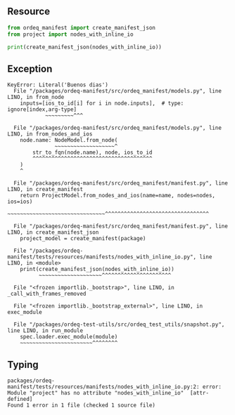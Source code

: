## Resource

```python
from ordeq_manifest import create_manifest_json
from project import nodes_with_inline_io

print(create_manifest_json(nodes_with_inline_io))

```

## Exception

```text
KeyError: Literal('Buenos dias')
  File "/packages/ordeq-manifest/src/ordeq_manifest/models.py", line LINO, in from_node
    inputs=[ios_to_id[i] for i in node.inputs],  # type: ignore[index,arg-type]
            ~~~~~~~~~^^^

  File "/packages/ordeq-manifest/src/ordeq_manifest/models.py", line LINO, in from_nodes_and_ios
    node.name: NodeModel.from_node(
               ~~~~~~~~~~~~~~~~~~~^
        str_to_fqn(node.name), node, ios_to_id
        ^^^^^^^^^^^^^^^^^^^^^^^^^^^^^^^^^^^^^^
    )
    ^

  File "/packages/ordeq-manifest/src/ordeq_manifest/manifest.py", line LINO, in create_manifest
    return ProjectModel.from_nodes_and_ios(name=name, nodes=nodes, ios=ios)
           ~~~~~~~~~~~~~~~~~~~~~~~~~~~~~~~^^^^^^^^^^^^^^^^^^^^^^^^^^^^^^^^^

  File "/packages/ordeq-manifest/src/ordeq_manifest/manifest.py", line LINO, in create_manifest_json
    project_model = create_manifest(package)

  File "/packages/ordeq-manifest/tests/resources/manifests/nodes_with_inline_io.py", line LINO, in <module>
    print(create_manifest_json(nodes_with_inline_io))
          ~~~~~~~~~~~~~~~~~~~~^^^^^^^^^^^^^^^^^^^^^^

  File "<frozen importlib._bootstrap>", line LINO, in _call_with_frames_removed

  File "<frozen importlib._bootstrap_external>", line LINO, in exec_module

  File "/packages/ordeq-test-utils/src/ordeq_test_utils/snapshot.py", line LINO, in run_module
    spec.loader.exec_module(module)
    ~~~~~~~~~~~~~~~~~~~~~~~^^^^^^^^

```

## Typing

```text
packages/ordeq-manifest/tests/resources/manifests/nodes_with_inline_io.py:2: error: Module "project" has no attribute "nodes_with_inline_io"  [attr-defined]
Found 1 error in 1 file (checked 1 source file)

```